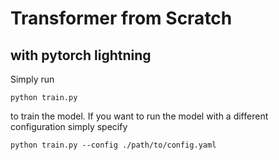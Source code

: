 # Transformer from Scratch
## with pytorch lightning


Simply run 
    
    python train.py

to train the model. If you want to run the model with a different configuration simply specify

    python train.py --config ./path/to/config.yaml

